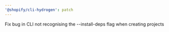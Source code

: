 ```yaml
---
'@shopify/cli-hydrogen': patch
---
```


Fix bug in CLI not recognising the --install-deps flag when creating projects
